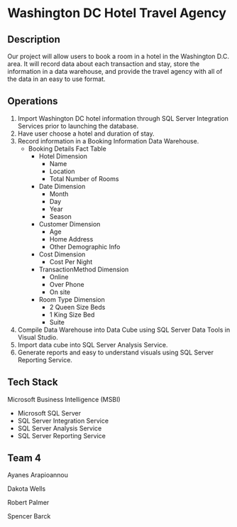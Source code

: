 # Washington DC Hotel Travel Agency

## Description
Our project will allow users to book a room in a hotel in the Washington D.C. area. It will record data about each transaction and stay, store the information in a data warehouse, and provide the travel agency with all of the data in an easy to use format.

## Operations
1. Import Washington DC hotel information through SQL Server Integration Services prior to launching the database.
2. Have user choose a hotel and duration of stay.
3. Record information in a Booking Information Data Warehouse.
	* Booking Details Fact Table
		* Hotel Dimension
			* Name
			* Location
			* Total Number of Rooms
		* Date Dimension
			* Month
			* Day
			* Year
			* Season
		* Customer Dimension
			* Age
			* Home Address
			* Other Demographic Info
		* Cost Dimension
			* Cost Per Night
		* TransactionMethod Dimension
			* Online
			* Over Phone
			* On site
		* Room Type Dimension
			* 2 Queen Size Beds
			* 1 King Size Bed
			* Suite
4. Compile Data Warehouse into Data Cube using SQL Server Data Tools in Visual Studio.
5. Import data cube into SQL Server Analysis Service.
6. Generate reports and easy to understand visuals using SQL Server Reporting Service.

## Tech Stack
Microsoft Business Intelligence (MSBI)
* Microsoft SQL Server
* SQL Server Integration Service
* SQL Server Analysis Service
* SQL Server Reporting Service


## Team 4
Ayanes Arapioannou

Dakota Wells

Robert Palmer

Spencer Barck